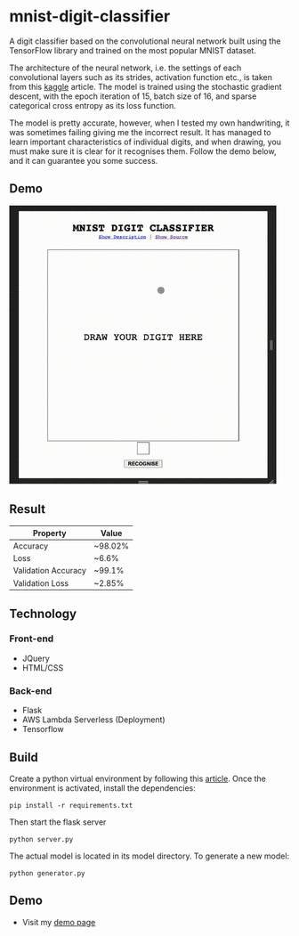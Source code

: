 # mnist-digit-classifier
A digit classifier based on the convolutional neural network built using the TensorFlow library and trained on the most popular MNIST dataset.

The architecture of the neural network, i.e. the settings of each convolutional layers such as its strides, activation function etc., is taken from this [kaggle](https://www.kaggle.com/cdeotte/how-to-choose-cnn-architecture-mnist) article. The model is trained using the stochastic gradient descent, with the epoch iteration of 15, batch size of 16, and sparse categorical cross entropy as its loss function.

The model is pretty accurate, however, when I tested my own handwriting, it was sometimes failing giving me the incorrect result. It has managed to learn important characteristics of individual digits, and when drawing, you must make sure it is clear for it recognises them. Follow the demo below, and it can guarantee you some success.

## Demo
<img src="preview-content/preview.gif" width="480" alt="Digit classifier trained on MNIST dataset preview" />

## Result
| Property | Value |
| ------ | ------ |
| Accuracy | ~98.02% |
| Loss | ~6.6% |
| Validation Accuracy | ~99.1% |
| Validation Loss | ~2.85% |
## Technology
### Front-end
* JQuery
* HTML/CSS

### Back-end
* Flask
* AWS Lambda Serverless (Deployment)
* Tensorflow

## Build
Create a python virtual environment by following this [article](https://uoa-eresearch.github.io/eresearch-cookbook/recipe/2014/11/26/python-virtual-env/).
Once the environment is activated, install the dependencies:
```console
pip install -r requirements.txt
```

Then start the flask server
```console
python server.py
```

The actual model is located in its model directory. To generate a new model:

```console
python generator.py
```

## Demo
* Visit my <a href="https://demo.arunharish.com/mnist-digit-classifier" target="_blank"> demo page</a>
